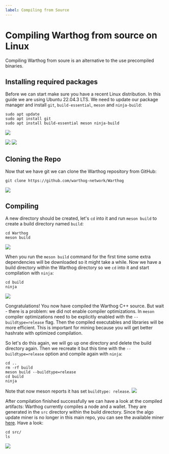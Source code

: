 ```yaml
---
label: Compiling from Source
---
```

# Compiling Warthog from source on Linux
Compiling Warthog from soure is an alternative to the use precompiled binaries. 

## Installing required packages
Before we can start make sure you have a recent Linux distribution. In this guide we are using Ubuntu 22.04.3 LTS. We need to update our package manager and install `git`, `build-essential`, `meson` and `ninja-build`:
```
sudo apt update
sudo apt install git
sudo apt install build-essential meson ninja-build
```
![](/img/get-started/01-apt-update.png)

![](/img/get-started/02-install-git.png)
![](/img/get-started/03-install-build.png)


## Cloning the Repo
Now that we have git we can clone the Warthog repository from GitHub:
```
git clone https://github.com/warthog-network/Warthog
```
![](/img/get-started/04-clone.png)

## Compiling
A new directory should be created, let's `cd` into it and run `meson build` to create a build directory named `build`:
```
cd Warthog
meson build
```
![](/img/get-started/05-meson-build.png)

When you run the `meson build` command for the first time some extra dependencies will be downloaded so it might take a while.  Now we have a build directory within the Warthog directory so we `cd` into it and start compilation with `ninja`:
```
cd build
ninja
```
![](/img/get-started/06-ninja.png)

Congratulations! You now have compiled the Warthog C++ source. But wait - there is a problem: we did not enable compiler optimizations. In `meson` compiler optimizations need to be explicitly enabled with the `--buildtype=release` flag. Then the compiled executables and libraries will be more efficient. This is important for mining because you will get better hashrate with optimized compilation. 

So let's do this again, we will go up one directory and delete the build directory again. Then we recreate it but this time with the `--buildtype=release` option and compile again with `ninja`:

```
cd ..
rm -rf build
meson build --buildtype=release
cd build
ninja
```
Note that now meson reports it has set `buildtype: release`.
![](/img/get-started/07-ninja-release.png)

After compilation finished successfully we can have a look at the compiled artifacts: Warthog currently compiles a node and a wallet. They are generated in the `src` directory within the build directory. Since the algo update miner is no longer in this main repo, you can see the available miner [here](http://www.warthog.network/docs/links/#miners). Have a look:
```
cd src/
ls
```
![](/img/get-started/08-ls-compiled.png)

